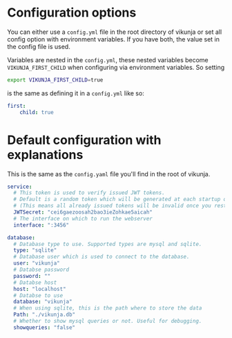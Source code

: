 # Configuration options

You can either use a `config.yml` file in the root directory of vikunja or set all config option with 
environment variables. If you have both, the value set in the config file is used.

Variables are nested in the `config.yml`, these nested variables become `VIKUNJA_FIRST_CHILD` when configuring via
environment variables. So setting

```bash
export VIKUNJA_FIRST_CHILD=true
```

is the same as defining it in a `config.yml` like so:

```yaml
first:
    child: true
```

# Default configuration with explanations

This is the same as the `config.yaml` file you'll find in the root of vikunja.

```yaml
service:
  # This token is used to verify issued JWT tokens.
  # Default is a random token which will be generated at each startup of vikunja.
  # (This means all already issued tokens will be invalid once you restart vikunja)
  JWTSecret: "cei6gaezoosah2bao3ieZohkae5aicah"
  # The interface on which to run the webserver
  interface: ":3456"

database:
  # Database type to use. Supported types are mysql and sqlite.
  type: "sqlite"
  # Database user which is used to connect to the database.
  user: "vikunja"
  # Databse password
  password: ""
  # Databse host
  host: "localhost"
  # Databse to use
  database: "vikunja"
  # When using sqlite, this is the path where to store the data
  Path: "./vikunja.db"
  # Whether to show mysql queries or not. Useful for debugging.
  showqueries: "false"
```
